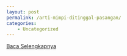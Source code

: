 ```yaml
---
layout: post
permalink: /arti-mimpi-ditinggal-pasangan/
categories:
    - Uncategorized
---
```


[Baca Selengkapnya](/10)